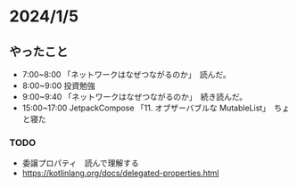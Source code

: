 
# 2024/1/5

## やったこと
* 7:00~8:00 「ネットワークはなぜつながるのか」　読んだ。　
* 8:00~9:00 投資勉強
* 9:00~9:40 「ネットワークはなぜつながるのか」　続き読んだ。
* 15:00~17:00 JetpackCompose 「11. オブザーバブルな MutableList」　ちょと寝た


### TODO
* 委譲プロパティ　読んで理解する
* https://kotlinlang.org/docs/delegated-properties.html
